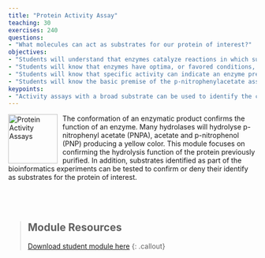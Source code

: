 ```yaml
---
title: "Protein Activity Assay"
teaching: 30
exercises: 240
questions:
- "What molecules can act as substrates for our protein of interest?"
objectives:
- "Students will understand that enzymes catalyze reactions in which substrates are converted to products."
- "Students will know that enzymes have optima, or favored conditions, that should be considered in an assay."
- "Students will know that specific activity can indicate an enzyme preparation’s general “quality”."
- "Students will know the basic premise of the p-nitrophenylacetate assay for hydrolases."
keypoints:
- "Activity assays with a broad substrate can be used to identify the class of enzyme while specific substrates can yield more information about enzyme function."
---
```

<img src="../fig/activity.png" alt="Protein Activity Assays" width="100" style="float: left; margin-top: 0px; margin-right: 10px" />
The conformation of an enzymatic product confirms the function of an enzyme. Many hydrolases will hydrolyse p-nitrophenyl acetate (PNPA), acetate and p-nitrophenol (PNP) producing a yellow color. This module focuses on confirming the hydrolysis function of the protein previously purified. In addition, substrates identified as part of the bioinformatics experiments can be tested to confirm or deny their identify as substrates for the protein of interest.
<br/><br/><br/><br/>

> ## Module Resources
>[Download student module here](https://docs.google.com/document/d/1G-H0tskmSVRhC0qsDau-7-EzUcUYN8kBUHFZyBStYcs/edit?usp=sharing)
{: .callout}
